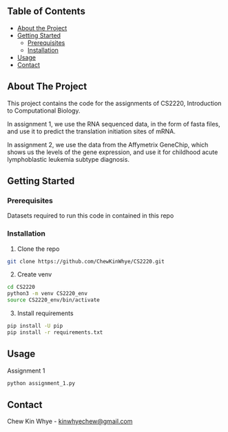 <!-- TABLE OF CONTENTS -->
## Table of Contents

* [About the Project](#about-the-project)
* [Getting Started](#getting-started)
  * [Prerequisites](#prerequisites)
  * [Installation](#installation)
* [Usage](#usage)
* [Contact](#contact)


<!-- ABOUT THE PROJECT -->
## About The Project

This project contains the code for the assignments of CS2220, Introduction to Computational Biology.

In assignment 1, we use the RNA sequenced data, in the form of fasta files, and use it to predict the translation initiation sites of mRNA.

In assignment 2, we use the data from the Affymetrix GeneChip, which shows us the levels of the gene expression, and use it for childhood acute lymphoblastic leukemia subtype diagnosis. 

<!-- GETTING STARTED -->
## Getting Started

### Prerequisites

Datasets required to run this code in contained in this repo


### Installation

1. Clone the repo
```sh
git clone https://github.com/ChewKinWhye/CS2220.git
```
2. Create venv
```sh
cd CS2220
python3 -m venv CS2220_env
source CS2220_env/bin/activate 
```
3. Install requirements
```sh
pip install -U pip
pip install -r requirements.txt
```

<!-- USAGE EXAMPLES -->
## Usage

Assignment 1

```sh
python assignment_1.py
```

<!-- CONTACT -->
## Contact

Chew Kin Whye - kinwhyechew@gmail.com
